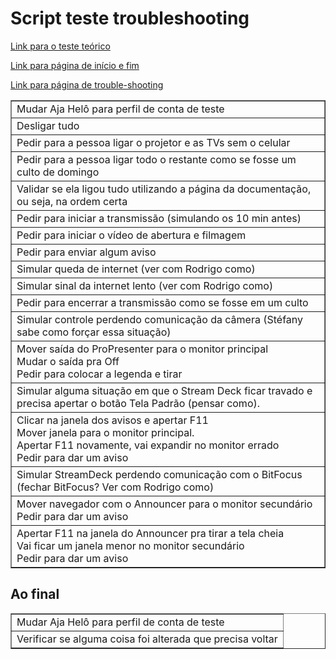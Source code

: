 # Script teste troubleshooting

[Link para o teste teórico](https://docs.google.com/forms/d/1fDUEXLiO1B2t_q852GY_lAynAdiZb9xs9Kgn7XGHk3A/edit)

[Link para página de início e fim](/ibcalvariotv/transmissao/tarefas-inicio-e-fim-de-culto)

[Link para página de trouble-shooting](/ibcalvariotv/transmissao/troubleshooting)

<table border="1">
  <tr><td>
    Mudar Aja Helô para perfil de conta de teste
  </td></tr><tr><td>
    Desligar tudo
  </td></tr><tr><td>
    Pedir para a pessoa ligar o projetor e as TVs sem o celular
  </td></tr><tr><td>
    Pedir para a pessoa ligar todo o restante como se fosse um culto de domingo
  </td></tr><tr><td>
    Validar se ela ligou tudo utilizando a página da documentação,<br>
    ou seja, na ordem certa
  </td></tr><tr><td>
    Pedir para iniciar a transmissão (simulando os 10 min antes)
  </td></tr><tr><td>
    Pedir para iniciar o vídeo de abertura e filmagem
  </td></tr><tr><td>
    Pedir para enviar algum aviso
  </td></tr><tr><td>
    Simular queda de internet (ver com Rodrigo como)
  </td></tr><tr><td>
    Simular sinal da internet lento (ver com Rodrigo como)
  </td></tr><tr><td>
    Pedir para encerrar a transmissão como se fosse em um culto
  </td></tr><tr><td>
    Simular controle perdendo comunicação da câmera (Stéfany sabe como forçar essa situação)
  </td></tr><tr><td>
    Mover saída do ProPresenter para o monitor principal<br>
    Mudar o saída pra Off<br>
    Pedir para colocar a legenda e tirar
  </td></tr><tr><td>
    Simular alguma situação em que o Stream Deck ficar travado e precisa apertar o botão Tela Padrão (pensar como).
  </td></tr><tr><td>
    Clicar na janela dos avisos e apertar F11<br>
    Mover janela para o monitor principal.<br>
    Apertar F11 novamente, vai expandir no monitor errado<br>
    Pedir para dar um aviso
  </td></tr><tr><td>
    Simular StreamDeck perdendo comunicação com o BitFocus (fechar BitFocus? Ver com Rodrigo como)
  </td></tr><tr><td>
    Mover navegador com o Announcer para o monitor secundário<br>
    Pedir para dar um aviso
  </td></tr><tr><td>
    Apertar F11 na janela do Announcer pra tirar a tela cheia<br>
    Vai ficar um janela menor no monitor secundário<br>
    Pedir para dar um aviso
  </td></tr>
</table>

## Ao final

<table border="1">
  <tr>
    <td>Mudar Aja Helô para perfil de conta de teste</td>
  </tr><tr>
    <td>Verificar se alguma coisa foi alterada que precisa voltar</td>
  </tr>
</table>

<script>
  $(document).ready(function () {
    $('td').click(function () {
        //Check to see if background color is set or if it's set to white.
        if(this.style.background == "") {
            $(this).css('background', 'green');
        }
        else {
            $(this).css('background', '');
        }
    });
});
</script>
